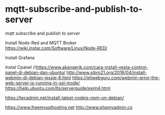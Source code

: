 # mqtt-subscribe-and-publish-to-server
mqtt subscribe and publish to server


Install Node-Red and MQTT Broker
https://wiki.instar.com/Software/Linux/Node-RED/

Install Grafana


Instal Cpanel
//https://www.akangerik.com/cara-install-vesta-control-panel-di-debian-dan-ubuntu/
http://www.sibro21.org/2016/04/install-webmin-di-debian-jessie-8.html
https://eitwebguru.com/webmin-error-the-web-server-is-running-in-ssl-mode/
https://help.ubuntu.com/lts/serverguide/exim4.html


https://tecadmin.net/install-latest-nodejs-npm-on-debian/


https://www.freemysqlhosting.net
http://www.phpmyadmin.co
